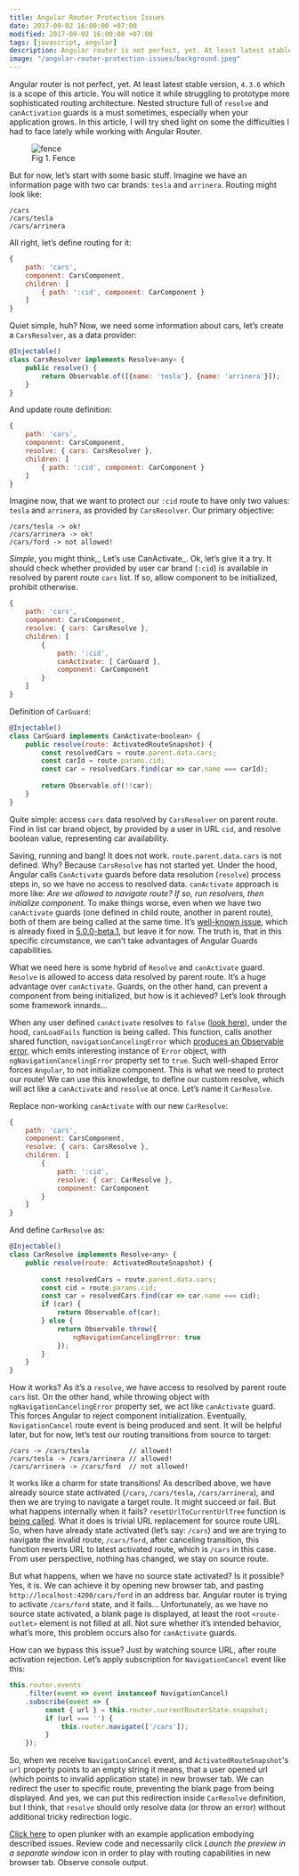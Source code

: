 ```yaml
---
title: Angular Router Protection Issues
date: 2017-09-02 16:00:00 +07:00
modified: 2017-09-02 16:00:00 +07:00
tags: [javascript, angular]
description: Angular router is not perfect, yet. At least latest stable version, `4.3.6` which is a scope of this article.
image: "/angular-router-protection-issues/background.jpeg"
---
```



Angular router is not perfect, yet. At least latest stable version, `4.3.6` which is a scope of this article. You will notice it while struggling to prototype more sophisticated routing architecture. Nested structure full of `resolve` and `canActivation` guards is a must sometimes, especially when your application grows. In this article, I will try shed light on some the difficulties I had to face lately while working with Angular Router.

<figure>
<img src="{{ page.image }}" alt="fence">
<figcaption>Fig 1. Fence</figcaption>
</figure>

But for now, let’s start with some basic stuff. Imagine we have an information page with two car brands: `tesla` and `arrinera`. Routing might look like:

```
/cars
/cars/tesla
/cars/arrinera
```

All right, let’s define routing for it:

```js
{ 
    path: 'cars',
    component: CarsComponent,
    children: [
        { path: ':cid', component: CarComponent }
    ] 
}
```

Quiet simple, huh? Now, we need some information about cars, let’s create a `CarsResolver`, as a data provider:

```js
@Injectable()
class CarsResolver implements Resolve<any> {
    public resolve() {
        return Observable.of([{name: 'tesla'}, {name: 'arrinera'}]);
    }
}
```

And update route definition:

```js
{ 
    path: 'cars',
    component: CarsComponent,
    resolve: { cars: CarsResolver },
    children: [
        { path: ':cid', component: CarComponent }
    ]
}
```

Imagine now, that we want to protect our `:cid` route to have only two values: `tesla` and `arrinera`, as provided by `CarsResolver`. Our primary objective:

```
/cars/tesla -> ok!
/cars/arrinera -> ok!
/cars/ford -> not allowed!
```

_Simple_, you might think,_ Let’s use CanActivate_. Ok, let’s give it a try. It should check whether provided by user car brand (`:cid`) is available in resolved by parent route `cars` list. If so, allow component to be initialized, prohibit otherwise.

```js
{ 
    path: 'cars',
    component: CarsComponent,
    resolve: { cars: CarsResolve },
    children: [
        { 
            path: ':cid',
            canActivate: [ CarGuard ],
            component: CarComponent 
        }
    ]
}
```

Definition of `CarGuard`:

```js
@Injectable()
class CarGuard implements CanActivate<boolean> {
    public resolve(route: ActivatedRouteSnapshot) {
        const resolvedCars = route.parent.data.cars;
        const carId = route.params.cid;
        const car = resolvedCars.find(car => car.name === carId);
        
        return Observable.of(!!car);
    }
}
```

Quite simple: access `cars` data resolved by `CarsResolver` on parent route. Find in list car brand object, by provided by a user in URL `cid`, and resolve boolean value, representing car availability.

Saving, running and bang! It does not work. `route.parent.data.cars` is not defined. Why? Because `CarsResolve` has not started yet. Under the hood, Angular calls `CanActivate` guards before data resolution (`resolve`) process steps in, so we have no access to resolved data. `canActivate` approach is more like: _Are we allowed to navigate route? If so, run resolvers, then initialize component_. To make things worse, even when we have two `canActivate` guards (one defined in child route, another in parent route), both of them are being called at the same time. It’s [well-known issue](https://github.com/angular/angular/issues/15670), which is already fixed in [5.0.0-beta.1](https://github.com/angular/angular/blob/master/CHANGELOG.md#500-beta1-2017-07-27), but leave it for now. The truth is, that in this specific circumstance, we can’t take advantages of Angular Guards capabilities.

What we need here is some hybrid of `Resolve` and `canActivate` guard. `Resolve` is allowed to access data resolved by parent route. It’s a huge advantage over `canActivate`. Guards, on the other hand, can prevent a component from being initialized, but how is it achieved? Let’s look through some framework innards…

When any user defined `canActivate` resolves to `false` ([look here](https://github.com/angular/angular/blob/4.3.6/packages/router/src/apply_redirects.ts#L309-L320)), under the hood, `canLoadFails` function is being called. This function, calls another shared function, `navigationCancelingError` which [produces an Observable error](https://github.com/angular/angular/blob/4.3.6/packages/router/src/shared.ts#L99-L105), which emits interesting instance of `Error` object, with `ngNavigationCancelingError` property set to `true`. Such well-shaped Error forces `Angular`, to not initialize component. This is what we need to protect our route! We can use this knowledge, to define our custom resolve, which will act like a `canActivate` and `resolve` at once. Let’s name it `CarResolve`.

Replace non-working `canActivate` with our new `CarResolve`:


```js
{ 
    path: 'cars',
    component: CarsComponent,
    resolve: { cars: CarsResolve },
    children: [
        { 
            path: ':cid',
            resolve: { car: CarResolve },
            component: CarComponent 
        }
    ]
}
```

And define `CarResolve` as:

```js
@Injectable()
class CarResolve implements Resolve<any> {
    public resolve(route: ActivatedRouteSnapshot) {
        
        const resolvedCars = route.parent.data.cars;
        const cid = route.params.cid;
        const car = resolvedCars.find(car => car.name === cid);
        if (car) {
            return Observable.of(car);
        } else {
            return Observable.throw({ 
                ngNavigationCancelingError: true 
            });
        }
    }
}
```

How it works? As it’s a `resolve`, we have access to resolved by parent route `cars` list. On the other hand, while throwing object with `ngNavigationCancelingError` property set, we act like `canActivate` guard. This forces Angular to reject component initialization. Eventually, `NavigationCancel` route event is being produced and sent. It will be helpful later, but for now, let’s test our routing transitions from source to target:

```
/cars -> /cars/tesla          // allowed!
/cars/tesla -> /cars/arrinera // allowed!
/cars/arrinera -> /cars/ford  // not allowed!
```

It works like a charm for state transitions! As described above, we have already source state activated (`/cars`, `/cars/tesla`, `/cars/arrinera`), and then we are trying to navigate a target route. It might succeed or fail. But what happens internally when it fails? `resetUrlToCurrentUrlTree` function is [being called](https://github.com/angular/angular/blob/4.3.6/packages/router/src/router.ts#L760-L763). What it does is trivial URL replacement for source route URL. So, when have already state activated (let’s say: `/cars`) and we are trying to navigate the invalid route, `/cars/ford`, after canceling transition, this function reverts URL to latest activated route, which is `/cars` in this case. From user perspective, nothing has changed, we stay on source route.

But what happens, when we have no source state activated? Is it possible? Yes, it is. We can achieve it by opening new browser tab, and pasting `http://localhost:4200/cars/ford` in an address bar. Angular router is trying to activate `/cars/ford` state, and it fails… Unfortunately, as we have no source state activated, a blank page is displayed, at least the root `<route-outlet>` element is not filled at all. Not sure whether it’s intended behavior, what’s more, this problem occurs also for `canActivate` guards.

How can we bypass this issue? Just by watching source URL, after route activation rejection. Let’s apply subscription for `NavigationCancel` event like this:

```js
this.router.events
    .filter(event => event instanceof NavigationCancel)
    .subscribe(event => {
         const { url } = this.router.currentRouterState.snapshot;
         if (url === '') { 
             this.router.navigate(['/cars']);
         }
    });
```

So, when we receive `NavigationCancel` event, and `ActivatedRouteSnapshot`'s `url` property points to an empty string it means, that a user opened url (which points to invalid application state) in new browser tab. We can redirect the user to specific route, preventing the blank page from being displayed. And yes, we can put this redirection inside `CarResolve` definition, but I think, that `resolve` should only resolve data (or throw an error) without additional tricky redirection logic.

[Click here](http://plnkr.co/edit/yilxe6XsHF88IrnoAq6A?p=preview) to open plunker with an example application embodying described issues. Review code and necessarily click _Launch the preview in a separate window_ icon in order to play with routing capabilities in new browser tab. Observe console output.
